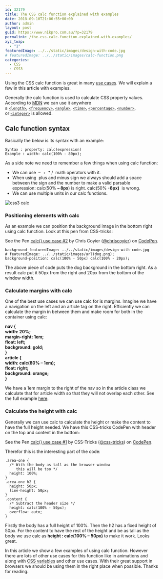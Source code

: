 ```yaml
---
id: 32179
title: The CSS calc function explained with examples
date: 2018-09-10T21:06:55+00:00
author: admin
layout: post
guid: https://www.nikpro.com.au/?p=32179
permalink: /the-css-calc-function-explained-with-examples/
xyz_twap:
  - "1"
featuredImage: ../../static/images/design-with-code.jpg
# featuredImage: ../../static/images/calc-function.png
categories:
  - CSS
  - CSS3
---
```

Using the CSS calc function is great in many [use cases](https://www.nikpro.com.au/css-custom-properties-or-variables-with-more-examples/). We will explain a few in this article with examples.

Generally the calc function is used to calculate CSS property values.  According to <a href="https://developer.mozilla.org/en-US/docs/Web/CSS/calc" target="_blank" rel="noopener noreferrer">MDN</a> we can use it anywhere a [`<length>`](https://developer.mozilla.org/en-US/docs/Web/CSS/length), [`<frequency>`](https://developer.mozilla.org/en-US/docs/Web/CSS/frequency), [`<angle>`](https://developer.mozilla.org/en-US/docs/Web/CSS/angle), [`<time>`](https://developer.mozilla.org/en-US/docs/Web/CSS/time), [`<percentage>`](https://developer.mozilla.org/en-US/docs/Web/CSS/percentage), [`<number>`](https://developer.mozilla.org/en-US/docs/Web/CSS/number), or [`<integer>`](https://developer.mozilla.org/en-US/docs/Web/CSS/integer) is allowed.

## Calc function syntax

Basically the below is its syntax with an example:


```
Syntax : property: calc(expression) 
Example : width: calc(100% - 80px);
```


As a side note we need to remember a few things when using calc function:

  * We can use  &#8211;  +  * /  math operators with it.
  * When using  plus and minus sign we always should add a space between the sign and the number to make a valid parsable expression: calc(50% **&#8211; 8px**) is right. calc(50% **-8px)**  is wrong.
  * We can use multiple units in our calc functions.<figure class="wp-block-image">

<img src="https://www.nikpro.com.aucss3-calc.jpg" alt="css3 calc" class="wp-image-32182" srcset="https://testgatsby.localcss3-calc.jpg 1280w, https://testgatsby.localcss3-calc-300x169.jpg 300w, https://testgatsby.localcss3-calc-768x432.jpg 768w, https://testgatsby.localcss3-calc-1024x576.jpg 1024w" sizes="(max-width: 1280px) 100vw, 1280px" /> </figure> 

### Positioning elements with calc

As an example we can position the background image in the bottom right using calc function. Look at this pen from CSS-tricks:

<p data-height="265" data-theme-id="0" data-slug-hash="cqzmD" data-default-tab="css,result" data-user="chriscoyier" data-pen-title="calc() use case #2" class="codepen">
  See the Pen <a href="https://codepen.io/chriscoyier/pen/cqzmD/">calc() use case #2</a> by Chris Coyier (<a href="https://codepen.io/chriscoyier">@chriscoyier</a>) on <a href="https://codepen.io">CodePen</a>.
</p>

```
background-featuredImage: ../../static/images/design-with-code.jpg
# featuredImage: ../../static/images/url(dog.png);
background-position: calc(100% - 50px) calc(100% - 20px);
```


The above piece of code puts the dog background in the bottom right. As a result calc put it 50px from the right and 20px from the bottom of the window width.

### Calculate margins with calc

One of the best use cases we can use calc for is margins. Imagine we have a navigation on the left and an article tag on the right. Efficiently we can calculate the margin in between them and make room for both in the container using calc: 

**nav {**  
**width: 20%;**  
**margin-right: 1em;**  
**float: left;**  
**background: gold;**  
**}**  
**article {**  
**width: calc(80% &#8211; 1em);**  
**float: right;**  
**background: orange;**  
**}**

We have a 1em margin to the right of the nav so in the article class we calculate that for article width so that they will not overlap each other. See the full example <a href="https://www.quackit.com/html/html_editors/scratchpad/?example=/css/functions/css_calc_function_two_column_margin_example" target="_blank" rel="noopener noreferrer">here</a>. 

### Calculate the height with calc

Generally we can use calc to calculate the height or make the content to have the full height needed. We have this CSS-tricks CodePen with header on the top and content in the bottom:

<p data-height="400" data-theme-id="0" data-slug-hash="MwPmVG" data-default-tab="css,result" data-user="css-tricks" data-pen-title="calc() use case #1" class="codepen">
  See the Pen <a href="https://codepen.io/team/css-tricks/pen/MwPmVG/">calc() use case #1</a> by CSS-Tricks (<a href="https://codepen.io/css-tricks">@css-tricks</a>) on <a href="https://codepen.io">CodePen</a>.
</p>

Therefor this is the interesting part of the code:


```
.area-one {
  /* With the body as tall as the browser window
     this will be too */
  height: 100%;
}
.area-one h2 {
  height: 50px;
  line-height: 50px;
}
.content {
  /* Subtract the header size */
  height: calc(100% - 50px);
  overflow: auto;
}
```


Firstly the body has a full height of 100%. Then the h2 has a fixed height of 50px. For the content to have the rest of the height and be as tall as the body we use calc as **height : calc(100% &#8211; 50px)** to make it work. Looks great.

In this article we show a few examples of using calc function. However there are lots of other use cases for this function like in animations and along with [CSS variables](https://www.nikpro.com.au/css-custom-properties-or-variables-with-more-examples/) and other use cases. With their great support in browsers we should be using them in the right place when possible. Thanks for reading.